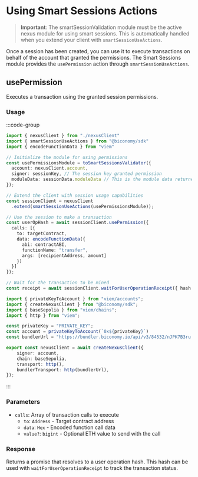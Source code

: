 # Using Smart Sessions Actions

> **Important**: The smartSessionValidation module must be the active nexus module for using smart sessions. This is automatically handled when you extend your client with `smartSessionUseActions`.

Once a session has been created, you can use it to execute transactions on behalf of the account that granted the permissions. The Smart Sessions module provides the `usePermission` action through `smartSessionUseActions`.

## usePermission

Executes a transaction using the granted session permissions.

### Usage

:::code-group

```typescript  [example.ts]
import { nexusClient } from "./nexusClient"
import { smartSessionUseActions } from "@biconomy/sdk"
import { encodeFunctionData } from "viem"

// Initialize the module for using permissions
const usePermissionsModule = toSmartSessionsValidator({
  account: nexusClient.account,
  signer: sessionKey, // The session key granted permission
  moduleData: sessionData.moduleData // This is the module data returned from the createSessions step
});

// Extend the client with session usage capabilities
const sessionClient = nexusClient
  .extend(smartSessionUseActions(usePermissionsModule));

// Use the session to make a transaction
const userOpHash = await sessionClient.usePermission({
  calls: [{
    to: targetContract,
    data: encodeFunctionData({
      abi: contractABI,
      functionName: "transfer",
      args: [recipientAddress, amount]
    })
  }]
});

// Wait for the transaction to be mined
const receipt = await sessionClient.waitForUserOperationReceipt({ hash: userOpHash });
```

```typescript  [nexusClient.ts] filename="nexusClient.ts"
import { privateKeyToAccount } from "viem/accounts";
import { createNexusClient } from "@biconomy/sdk";
import { baseSepolia } from "viem/chains"; 
import { http } from "viem"; 

const privateKey = "PRIVATE_KEY";
const account = privateKeyToAccount(`0x${privateKey}`)
const bundlerUrl = "https://bundler.biconomy.io/api/v3/84532/nJPK7B3ru.dd7f7861-190d-41bd-af80-6877f74b8f44"; 

export const nexusClient = await createNexusClient({ 
    signer: account, 
    chain: baseSepolia,
    transport: http(), 
    bundlerTransport: http(bundlerUrl), 
});
```

:::

### Parameters

- `calls`: Array of transaction calls to execute
  - `to`: `Address` - Target contract address
  - `data`: `Hex` - Encoded function call data
  - `value?`: `bigint` - Optional ETH value to send with the call

### Response

Returns a promise that resolves to a user operation hash. This hash can be used with `waitForUserOperationReceipt` to track the transaction status.
